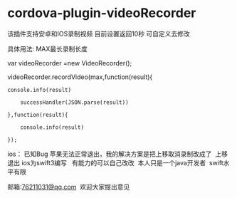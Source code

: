 # cordova-plugin-videoRecorder

该插件支持安卓和IOS录制视频 目前设置返回10秒  可自定义去修改


具体用法: MAX最长录制长度


  var videoRecorder =new VideoRecorder();
  
  videoRecorder.recordVideo(max,function(result){
  
    console.info(result)
    
		successHandler(JSON.parse(result))
    
	},function(result){
  
		console.info(result)
    
	});

ios：
 已知Bug  苹果无法正常退出，我的解决方案是把上移取消录制改成了  上移退出
 ios为swift3编写   有能力的可以自己改改  本人只是一个java开发者  swift水平有限
 
 
 
 邮箱:76211031@qq.com  欢迎大家提出意见
   


